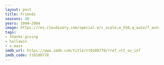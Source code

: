 ```yaml
---
layout: post
title: Friends
seasons: 10
years: 1994–2004
image: https://res.cloudinary.com/special-e/c_scale,w_550,q_auto/f_auto/Series%20posters/Friends.png
tags:
- thanks-giving
- hallowin
- x-mass
imdb_url: https://www.imdb.com/title/tt0108778/?ref_=tt_ov_inf
imdb_code: tt0108778
---
```

